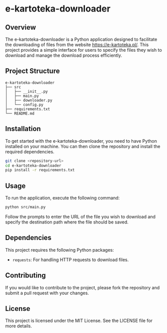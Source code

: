 # e-kartoteka-downloader

## Overview
The e-kartoteka-downloader is a Python application designed to facilitate the downloading of files from the website https://e-kartoteka.pl/. This project provides a simple interface for users to specify the files they wish to download and manage the download process efficiently.

## Project Structure
```
e-kartoteka-downloader
├── src
│   ├── __init__.py
│   ├── main.py
│   ├── downloader.py
│   └── config.py
├── requirements.txt
└── README.md
```

## Installation
To get started with the e-kartoteka-downloader, you need to have Python installed on your machine. You can then clone the repository and install the required dependencies.

```bash
git clone <repository-url>
cd e-kartoteka-downloader
pip install -r requirements.txt
```

## Usage
To run the application, execute the following command:

```bash
python src/main.py
```

Follow the prompts to enter the URL of the file you wish to download and specify the destination path where the file should be saved.

## Dependencies
This project requires the following Python packages:

- `requests`: For handling HTTP requests to download files.

## Contributing
If you would like to contribute to the project, please fork the repository and submit a pull request with your changes.

## License
This project is licensed under the MIT License. See the LICENSE file for more details.